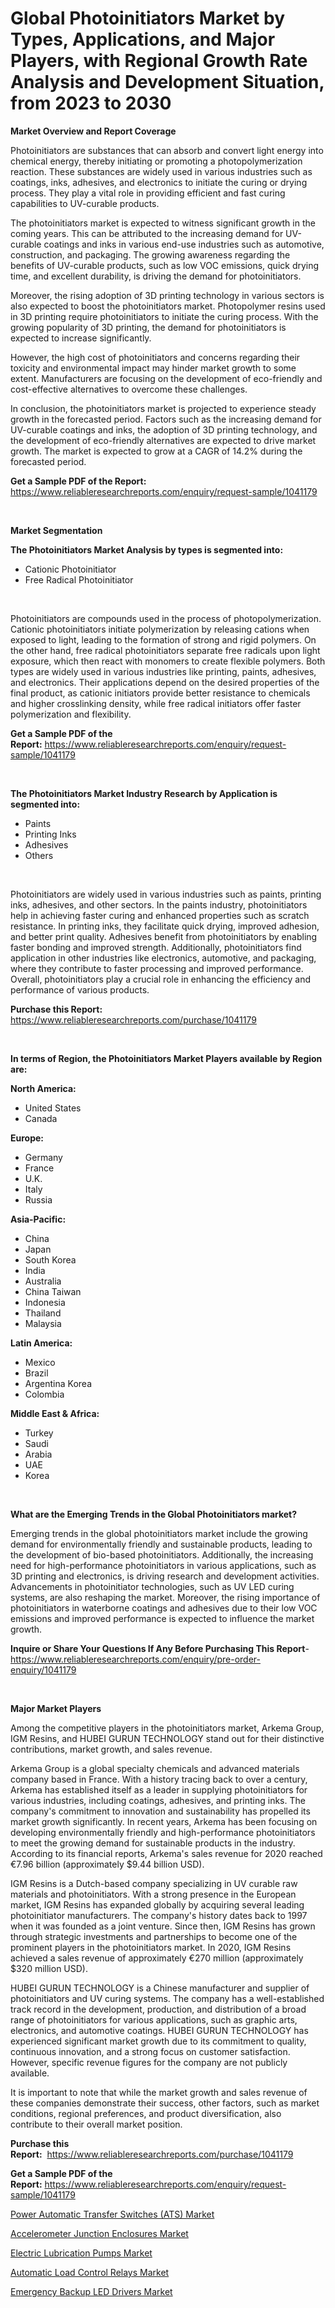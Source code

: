 <p><h1>Global Photoinitiators Market by Types, Applications, and Major Players, with Regional Growth Rate Analysis and Development Situation, from 2023 to 2030</h1></p><p><strong>Market Overview and Report Coverage</strong></p>
<p><p>Photoinitiators are substances that can absorb and convert light energy into chemical energy, thereby initiating or promoting a photopolymerization reaction. These substances are widely used in various industries such as coatings, inks, adhesives, and electronics to initiate the curing or drying process. They play a vital role in providing efficient and fast curing capabilities to UV-curable products.</p><p>The photoinitiators market is expected to witness significant growth in the coming years. This can be attributed to the increasing demand for UV-curable coatings and inks in various end-use industries such as automotive, construction, and packaging. The growing awareness regarding the benefits of UV-curable products, such as low VOC emissions, quick drying time, and excellent durability, is driving the demand for photoinitiators.</p><p>Moreover, the rising adoption of 3D printing technology in various sectors is also expected to boost the photoinitiators market. Photopolymer resins used in 3D printing require photoinitiators to initiate the curing process. With the growing popularity of 3D printing, the demand for photoinitiators is expected to increase significantly.</p><p>However, the high cost of photoinitiators and concerns regarding their toxicity and environmental impact may hinder market growth to some extent. Manufacturers are focusing on the development of eco-friendly and cost-effective alternatives to overcome these challenges.</p><p>In conclusion, the photoinitiators market is projected to experience steady growth in the forecasted period. Factors such as the increasing demand for UV-curable coatings and inks, the adoption of 3D printing technology, and the development of eco-friendly alternatives are expected to drive market growth. The market is expected to grow at a CAGR of 14.2% during the forecasted period.</p></p>
<p><strong>Get a Sample PDF of the Report:</strong> <a href="https://www.reliableresearchreports.com/enquiry/request-sample/1041179">https://www.reliableresearchreports.com/enquiry/request-sample/1041179</a></p>
<p>&nbsp;</p>
<p><strong>Market Segmentation</strong></p>
<p><strong>The Photoinitiators Market Analysis by types is segmented into:</strong></p>
<p><ul><li>Cationic Photoinitiator</li><li>Free Radical Photoinitiator</li></ul></p>
<p>&nbsp;</p>
<p><p>Photoinitiators are compounds used in the process of photopolymerization. Cationic photoinitiators initiate polymerization by releasing cations when exposed to light, leading to the formation of strong and rigid polymers. On the other hand, free radical photoinitiators separate free radicals upon light exposure, which then react with monomers to create flexible polymers. Both types are widely used in various industries like printing, paints, adhesives, and electronics. Their applications depend on the desired properties of the final product, as cationic initiators provide better resistance to chemicals and higher crosslinking density, while free radical initiators offer faster polymerization and flexibility.</p></p>
<p><strong>Get a Sample PDF of the Report:</strong>&nbsp;<a href="https://www.reliableresearchreports.com/enquiry/request-sample/1041179">https://www.reliableresearchreports.com/enquiry/request-sample/1041179</a></p>
<p>&nbsp;</p>
<p><strong>The Photoinitiators Market Industry Research by Application is segmented into:</strong></p>
<p><ul><li>Paints</li><li>Printing Inks</li><li>Adhesives</li><li>Others</li></ul></p>
<p>&nbsp;</p>
<p><p>Photoinitiators are widely used in various industries such as paints, printing inks, adhesives, and other sectors. In the paints industry, photoinitiators help in achieving faster curing and enhanced properties such as scratch resistance. In printing inks, they facilitate quick drying, improved adhesion, and better print quality. Adhesives benefit from photoinitiators by enabling faster bonding and improved strength. Additionally, photoinitiators find application in other industries like electronics, automotive, and packaging, where they contribute to faster processing and improved performance. Overall, photoinitiators play a crucial role in enhancing the efficiency and performance of various products.</p></p>
<p><strong>Purchase this Report:</strong>&nbsp; <a href="https://www.reliableresearchreports.com/purchase/1041179">https://www.reliableresearchreports.com/purchase/1041179</a></p>
<p>&nbsp;</p>
<p><strong>In terms of Region, the Photoinitiators Market Players available by Region are:</strong></p>
<p>
    <p> <strong> North America: </strong>
        <ul>
            <li>United States</li>
            <li>Canada</li>
        </ul>
        </p> 
    <p> <strong> Europe: </strong>
        <ul>
            <li>Germany</li>
            <li>France</li>
            <li>U.K.</li>
            <li>Italy</li>
            <li>Russia</li>
        </ul>
        </p> 
    <p> <strong> Asia-Pacific: </strong>
        <ul>
            <li>China</li>
            <li>Japan</li>
            <li>South Korea</li>
            <li>India</li>
            <li>Australia</li>
            <li>China Taiwan</li>
            <li>Indonesia</li>
            <li>Thailand</li>
            <li>Malaysia</li>
        </ul>
        </p> 
    <p> <strong> Latin America: </strong>
        <ul>
            <li>Mexico</li>
            <li>Brazil</li>
            <li>Argentina Korea</li>
            <li>Colombia</li>
        </ul>
        </p> 
    <p> <strong> Middle East & Africa: </strong>
        <ul>
            <li>Turkey</li>
            <li>Saudi</li>
            <li>Arabia</li>
            <li>UAE</li>
            <li>Korea</li>
        </ul>
    </p>
    </p>
<p>&nbsp;</p>
<p><strong>What are the Emerging Trends in the Global Photoinitiators market?</strong></p>
<p><p>Emerging trends in the global photoinitiators market include the growing demand for environmentally friendly and sustainable products, leading to the development of bio-based photoinitiators. Additionally, the increasing need for high-performance photoinitiators in various applications, such as 3D printing and electronics, is driving research and development activities. Advancements in photoinitiator technologies, such as UV LED curing systems, are also reshaping the market. Moreover, the rising importance of photoinitiators in waterborne coatings and adhesives due to their low VOC emissions and improved performance is expected to influence the market growth.</p></p>
<p><strong>Inquire or Share Your Questions If Any Before Purchasing This Report</strong>- <a href="https://www.reliableresearchreports.com/enquiry/pre-order-enquiry/1041179">https://www.reliableresearchreports.com/enquiry/pre-order-enquiry/1041179</a></p>
<p>&nbsp;</p>
<p><strong>Major Market Players</strong></p>
<p><p>Among the competitive players in the photoinitiators market, Arkema Group, IGM Resins, and HUBEI GURUN TECHNOLOGY stand out for their distinctive contributions, market growth, and sales revenue.</p><p>Arkema Group is a global specialty chemicals and advanced materials company based in France. With a history tracing back to over a century, Arkema has established itself as a leader in supplying photoinitiators for various industries, including coatings, adhesives, and printing inks. The company's commitment to innovation and sustainability has propelled its market growth significantly. In recent years, Arkema has been focusing on developing environmentally friendly and high-performance photoinitiators to meet the growing demand for sustainable products in the industry. According to its financial reports, Arkema's sales revenue for 2020 reached €7.96 billion (approximately $9.44 billion USD).</p><p>IGM Resins is a Dutch-based company specializing in UV curable raw materials and photoinitiators. With a strong presence in the European market, IGM Resins has expanded globally by acquiring several leading photoinitiator manufacturers. The company's history dates back to 1997 when it was founded as a joint venture. Since then, IGM Resins has grown through strategic investments and partnerships to become one of the prominent players in the photoinitiators market. In 2020, IGM Resins achieved a sales revenue of approximately €270 million (approximately $320 million USD).</p><p>HUBEI GURUN TECHNOLOGY is a Chinese manufacturer and supplier of photoinitiators and UV curing systems. The company has a well-established track record in the development, production, and distribution of a broad range of photoinitiators for various applications, such as graphic arts, electronics, and automotive coatings. HUBEI GURUN TECHNOLOGY has experienced significant market growth due to its commitment to quality, continuous innovation, and a strong focus on customer satisfaction. However, specific revenue figures for the company are not publicly available.</p><p>It is important to note that while the market growth and sales revenue of these companies demonstrate their success, other factors, such as market conditions, regional preferences, and product diversification, also contribute to their overall market position.</p></p>
<p><strong>Purchase this Report:</strong>&nbsp;&nbsp;<a href="https://www.reliableresearchreports.com/purchase/1041179">https://www.reliableresearchreports.com/purchase/1041179</a></p>
<p></p>
<p><strong>Get a Sample PDF of the Report:</strong>&nbsp;<a href="https://www.reliableresearchreports.com/enquiry/request-sample/1041179">https://www.reliableresearchreports.com/enquiry/request-sample/1041179</a></p>
<p><p><a href="https://medium.com/@zaidjeet11730/power-automatic-transfer-switches-ats-market-outlook-industry-overview-and-forecast-2023-to-a79b761c3a45">Power Automatic Transfer Switches (ATS) Market</a></p><p><a href="https://medium.com/@smriti.reportprime/accelerometer-junction-enclosures-market-focuses-on-market-share-size-and-projected-forecast-till-664625c84756">Accelerometer Junction Enclosures Market</a></p><p><a href="https://medium.com/@kartik.reportprime/electric-lubrication-pumps-market-research-report-its-history-and-forecast-2023-to-2030-598431cdf973">Electric Lubrication Pumps Market</a></p><p><a href="https://medium.com/@taraktanay7654/automatic-load-control-relays-market-comprehensive-assessment-by-type-application-and-geography-b6c298537541">Automatic Load Control Relays Market</a></p><p><a href="https://medium.com/@jinkhatum1452/emergency-backup-led-drivers-market-report-reveals-the-latest-trends-and-growth-opportunities-of-8644b73caafa">Emergency Backup LED Drivers Market</a></p></p>